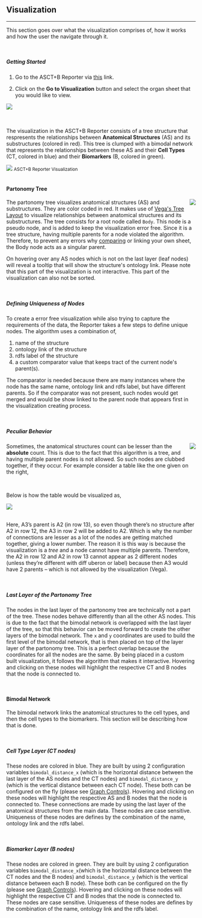 ## Visualization
---

This section goes over what the visualization comprises of, how it works and how the user the navigate through it.

<br>

##### Getting Started

1. Go to the ASCT+B Reporter via [this](https://ccf-asct-reporter.netlify.app/v2/) link.

2. Click on the **Go to Visualization** button and select the organ sheet that you would like to view.

<img src="assets/docs/visualization/gotovis.png" class="intro-img p-2 w-25">

<br>
<br>
<br>


The visualization in the ASCT+B Reporter consists of a tree structure that respresents the relationships between **Anatomical Structures** (AS) and its substructures (colored in red). This tree is clumped with a bimodal network that represents the relationships between these AS and their **Cell Types** (CT, colored in blue) and their **Biomarkers** (B, colored in green).

<div class="text-center"> 
  <img src="assets/docs/visualization/vis1.png" class="intro-img p-2 w-100">
  <small>ASCT+B Reporter Visualization</small>
</div>

<br>

#### Partonomy Tree

<img src="assets/docs/visualization/partonomy.png" class="intro-img p-2 w-25 ml-5" align="right">

The partonomy tree visualizes anatomical structures (AS) and substructures. They are color coded in red. It makes use of [Vega's Tree Layout](https://vega.github.io/vega/examples/tree-layout/) to visualize relationships between anatomical structures and its substructures. The tree consists for a root node called `Body`. This node is a pseudo node, and is added to keep the visualization error free. Since it is a tree structure, having multiple parents for a node violated the algorithm. Therefore, to prevent any errors why [comparing](https://github.com/hubmapconsortium/ccf-asct-reporter/wiki/Compare) or linking your own sheet, the Body node acts as a singular parent.

On hovering over any AS nodes which is not on the last layer (leaf nodes) will reveal a tooltip that will show the structure's ontology link. Please note that this part of the visualization is not interactive. This part of the visualization can also not be sorted.

<br>


##### Defining Uniqueness of Nodes

To create a error free visualization while also trying to capture the requirements of the data, the Reporter takes a few steps to define unique nodes. The algorithm uses a combination of,
1. name of the structure
2. ontology link of the structure
3. rdfs label of the structure
4. a custom comparator value that keeps tract of the current node's parent(s).

The comparator is needed because there are many instances where the node has the same name, ontology link and rdfs label, but have different parents. So if the comparator was not present, such nodes would get merged and would be show linked to the parent node that appears first in the visualization creating process. 

<br>

##### Peculiar Behavior

<img src="assets/docs/visualization/peculiar-table.png" class="intro-img p-2 w-25" align="right">

Sometimes, the anatomical structures count can be lesser than the **absolute** count. This is due to the fact that this algorithm is a tree, and having multiple parent nodes is not allowed. So such nodes are clubbed together, if they occur. For example consider a table like the one given on the right,

<br>

Below is how the table would be visualized as,

<img src="assets/docs/visualization/peculiar-vis.png" class="intro-img p-2 w-25">

<br>
<br>

Here, A3’s parent is A2 (in row 13), so even though there’s no structure after A2 in row 12, the A3 in row 2 will be added to A2. Which is why the number of connections are lesser as a lot of the nodes are getting matched together, giving a lower number. The reason it is this way is because the visualization is a *tree* and a node cannot have multiple parents. Therefore, the A2 in row 12 and A2 in row 13 cannot appear as 2 different nodes (unless they’re different with diff uberon or label) because then A3 would have 2 parents – which is not allowed by the visualization (Vega).

<br>

##### Last Layer of the Partonomy Tree

The nodes in the last layer of the partonomy tree are technically not a part of the tree. These nodes behave differently than all the other AS nodes. This is due to the fact that the bimodal network is overlapped with the last layer of the tree, so that this behavior can be moved forward to create the other layers of the bimodal network. The `x` and `y` coordinates are used to build the first level of the bimodal network, that is then placed on top of the layer layer of the partonomy tree. This is a perfect overlap because the coordinates for all the nodes are the same. By being placed in a custom built visualization, it follows the algorithm that makes it interactive. Hovering and clicking on these nodes will highlight the respective CT and B nodes that the node is connected to.

<br>

#### Bimodal Network

The bimodal network links the anatomical structures to the cell types, and then the cell types to the biomarkers. This section will be describing how that is done.

<br>

##### Cell Type Layer (CT nodes)

These nodes are colored in blue. They are built by using 2 configuration variables `bimodal_distance_x` (which is the horizontal distance between the last layer of the AS nodes and the CT nodes) and `bimodal_distance_y` (which is the vertical distance between each CT node). These both can be configured on the fly (please see [Graph Controls](https://github.com/hubmapconsortium/ccf-asct-reporter/wiki/Visualization/_edit#graph-controls)). Hovering and clicking on these nodes will highlight the respective AS and B nodes that the node is connected to. These connections are made by using the last layer of the anatomical structures from the main data. These nodes are case sensitive. Uniqueness of these nodes are defines by the combination of the name, ontology link and the rdfs label.

<br>

##### Biomarker Layer (B nodes)

These nodes are colored in green. They are built by using 2 configuration variables `bimodal_distance_x`(which is the horizontal distance between the CT nodes and the B nodes) and `bimodal_distance_y` (which is the vertical distance between each B node). These both can be configured on the fly (please see [Graph Controls](https://github.com/hubmapconsortium/ccf-asct-reporter/wiki/Visualization/_edit#graph-controls)). Hovering and clicking on these nodes will highlight the respective CT and B nodes that the node is connected to. These nodes are case sensitive. Uniqueness of these nodes are defines by the combination of the name, ontology link and the rdfs label.
